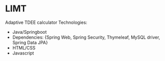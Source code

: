 # LIMT
 Adaptive TDEE calculator
 Technologies:
 - Java/Springboot
 - Dependencies: {Spring Web, Spring Security, Thymeleaf, MySQL driver, Spring Data JPA}
 - HTML/CSS
 - Javascript
 
